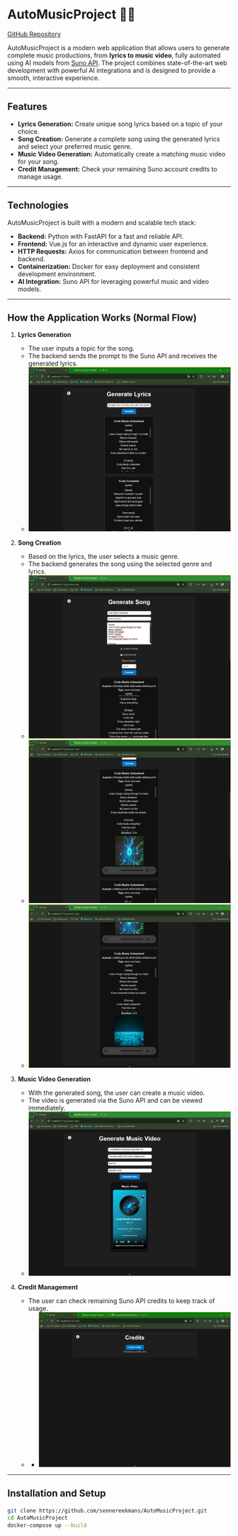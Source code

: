 # AutoMusicProject 🎵🤖

[GitHub Repository](https://github.com/sennereekmans/AutoMusicProject)

AutoMusicProject is a modern web application that allows users to generate complete music productions, from **lyrics to music video**, fully automated using AI models from [Suno API](https://sunoapi.org/). The project combines state-of-the-art web development with powerful AI integrations and is designed to provide a smooth, interactive experience.

---

## Features

- **Lyrics Generation:** Create unique song lyrics based on a topic of your choice.
- **Song Creation:** Generate a complete song using the generated lyrics and select your preferred music genre.
- **Music Video Generation:** Automatically create a matching music video for your song.
- **Credit Management:** Check your remaining Suno account credits to manage usage.

---

## Technologies

AutoMusicProject is built with a modern and scalable tech stack:

- **Backend:** Python with FastAPI for a fast and reliable API.
- **Frontend:** Vue.js for an interactive and dynamic user experience.
- **HTTP Requests:** Axios for communication between frontend and backend.
- **Containerization:** Docker for easy deployment and consistent development environment.
- **AI Integration:** Suno API for leveraging powerful music and video models.

---

## How the Application Works (Normal Flow)

1. **Lyrics Generation**  
   - The user inputs a topic for the song.  
   - The backend sends the prompt to the Suno API and receives the generated lyrics.
   - ![generate lyrics](readme-media/lyrics.png)
2. **Song Creation**  
   - Based on the lyrics, the user selects a music genre.  
   - The backend generates the song using the selected genre and lyrics.
   - ![generate lyrics](readme-media/song1.png)
   - ![generate lyrics](readme-media/song2.png)
   - ![generate lyrics](readme-media/song3.png)

3. **Music Video Generation**  
   - With the generated song, the user can create a music video.  
   - The video is generated via the Suno API and can be viewed immediately.
   - ![generate lyrics](readme-media/musicvideo.png)

4. **Credit Management**  
   - The user can check remaining Suno API credits to keep track of usage.
   - - ![generate lyrics](readme-media/credits.png)

---

## Installation and Setup

```bash
git clone https://github.com/sennereekmans/AutoMusicProject.git
cd AutoMusicProject
docker-compose up --build
```
